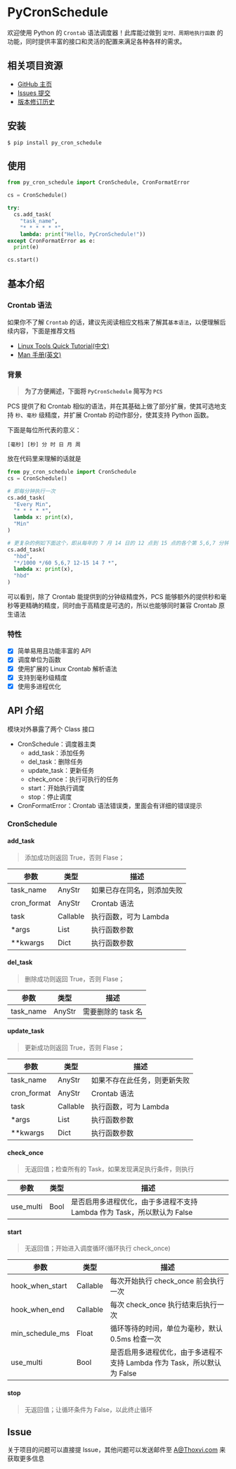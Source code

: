 # PyCronSchedule

欢迎使用 Python 的 `Crontab` 语法调度器！此库能过做到 `定时、周期地执行函数` 的功能，同时提供丰富的接口和灵活的配置来满足各种各样的需求。

## 相关项目资源

- [GitHub 主页](https://github.com/Thoxvi/PyCronSchedule)
- [Issues 提交](https://github.com/Thoxvi/PyCronSchedule/issues)
- [版本修订历史](./HISTORY.md)

## 安装

`$ pip install py_cron_schedule`

## 使用

```python
from py_cron_schedule import CronSchedule, CronFormatError

cs = CronSchedule()

try:
  cs.add_task(
    "task_name",
    "* * * * * *",
    lambda: print("Hello, PyCronSchedule!"))
except CronFormatError as e:
  print(e)

cs.start()
```

## 基本介绍

### Crontab 语法

如果你不了解 `Crontab` 的话，建议先阅读相应文档来了解其`基本语法`，以便理解后续内容，下面是推荐文档

- [Linux Tools Quick Tutorial(中文)](https://linuxtools-rst.readthedocs.io/zh_CN/latest/tool/crontab.html)
- [Man 手册(英文)](http://man7.org/linux/man-pages/man5/crontab.5.html)

### 背景

> **为了方便阐述，下面将 `PyCronSchedule` 简写为 `PCS`**

PCS 提供了和 Crontab 相似的语法，并在其基础上做了部分扩展，使其可选地支持 `秒`、`毫秒` 级精度，并扩展 Crontab 的动作部分，使其支持 Python 函数。

下面是每位所代表的意义：

```text
[毫秒] [秒] 分 时 日 月 周
```

放在代码里来理解的话就是

```python
from py_cron_schedule import CronSchedule
cs = CronSchedule()

# 即每分钟执行一次
cs.add_task(
  "Every Min",
  "* * * * *",
  lambda x: print(x),
  "Min"
)

# 更复杂的例如下面这个，即从每年的 7 月 14 日的 12 点到 15 点的各个第 5,6,7 分钟，每秒执行一次预设的任务
cs.add_task(
  "hbd",
  "*/1000 */60 5,6,7 12-15 14 7 *",
  lambda x: print(x),
  "hbd"
)
```

可以看到，除了 Crontab 能提供到的分钟级精度外，PCS 能够额外的提供秒和毫秒等更精确的精度，同时由于高精度是可选的，所以也能够同时兼容 Crontab 原生语法

### 特性

- [x] 简单易用且功能丰富的 API
- [x] 调度单位为函数
- [x] 使用扩展的 Linux Crontab 解析语法
- [x] 支持到毫秒级精度
- [x] 使用多进程优化

## API 介绍

模块对外暴露了两个 Class 接口

- CronSchedule：调度器主类
  - add_task：添加任务
  - del_task：删除任务
  - update_task：更新任务
  - check_once：执行可执行的任务
  - start：开始执行调度
  - stop：停止调度
- CronFormatError：Crontab 语法错误类，里面会有详细的错误提示

### CronSchedule

#### add_task

> 添加成功则返回 True，否则 Flase；

参数|类型|描述
---|---|---
task_name|AnyStr|如果已存在同名，则添加失败
cron_format|AnyStr|Crontab 语法
task|Callable|执行函数，可为 Lambda
*args|List|执行函数参数
**kwargs|Dict|执行函数参数

#### del_task

> 删除成功则返回 True，否则 Flase；

参数|类型|描述
---|---|---
task_name|AnyStr|需要删除的 task 名

#### update_task

> 更新成功则返回 True，否则 Flase；

参数|类型|描述
---|---|---
task_name|AnyStr|如果不存在此任务，则更新失败
cron_format|AnyStr|Crontab 语法
task|Callable|执行函数，可为 Lambda
*args|List|执行函数参数
**kwargs|Dict|执行函数参数

#### check_once

> 无返回值；检查所有的 Task，如果发现满足执行条件，则执行

参数|类型|描述
---|---|---
use_multi|Bool|是否启用多进程优化，由于多进程不支持 Lambda 作为 Task，所以默认为 False

#### start

> 无返回值；开始进入调度循环(循环执行 check_once)

参数|类型|描述
---|---|---
hook_when_start|Callable|每次开始执行 check_once 前会执行一次
hook_when_end|Callable|每次 check_once 执行结束后执行一次
min_schedule_ms|Float|循环等待的时间，单位为毫秒，默认 0.5ms 检查一次
use_multi|Bool|是否启用多进程优化，由于多进程不支持 Lambda 作为 Task，所以默认为 False

#### stop

> 无返回值；让循环条件为 False，以此终止循环

## Issue

关于项目的问题可以直接提 Issue，其他问题可以发送邮件至 [A@Thoxvi.com](mailto:A@Thoxvi.com) 来获取更多信息
